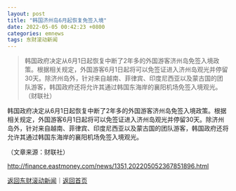 ```yaml
---
layout: post
title: "韩国济州岛6月起恢复免签入境"
date: 2022-05-05 00:42:23 +0800
categories: emnews
tags: 东财滚动新闻
---
```

> 韩国政府决定从6月1日起恢复中断了2年多的外国游客济州岛免签入境政策。根据相关规定，外国游客6月1日起将可以免签证进入济州岛观光并停留30天。除济州岛外，针对来自越南、菲律宾、印度尼西亚以及蒙古国的团队游客，韩国政府还将允许其通过韩国东海岸的襄阳机场免签入境观光。（财联社）

<p>韩国政府决定从6月1日起恢复中断了2年多的外国游客济州岛免签入境政策。根据相关规定，外国游客6月1日起将可以免签证进入济州岛观光并停留30天。除济州岛外，针对来自越南、菲律宾、印度尼西亚以及蒙古国的团队游客，韩国政府还将允许其通过韩国东海岸的襄阳机场免签入境观光。 </p><p class="em_media">（文章来源：财联社）</p>

<http://finance.eastmoney.com/news/1351,202205052367851896.html>

[返回东财滚动新闻](//finews.withounder.com/emnews/)｜[返回首页](//finews.withounder.com/)